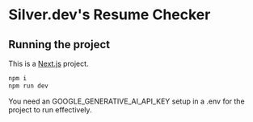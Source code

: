 # Silver.dev's Resume Checker

## Running the project

This is a [Next.js](https://nextjs.org/) project.

```bash
npm i
npm run dev
```

You need an GOOGLE_GENERATIVE_AI_API_KEY setup in a .env for the project to run effectively.
